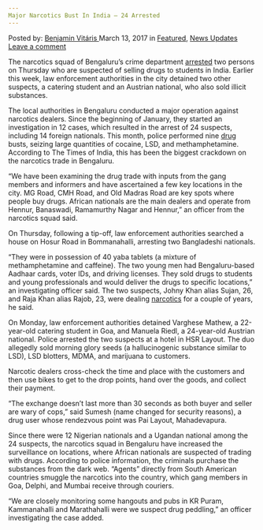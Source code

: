 ```yaml
---
Major Narcotics Bust In India – 24 Arrested
---
```

<article class="post-listing post-18591 post type-post status-publish format-standard has-post-thumbnail hentry category-deepdot-news category-news-updates tag-1898 tag-arrested tag-bust tag-india tag-major tag-narcotics">
<div class="post-inner">
<span>Posted by: <a href="https://www.deepdotweb.com/author/benjaminvi/" title="">Benjamin Vitáris </a></span>
<span>March 13, 2017</span>
<span>in <a href="https://www.deepdotweb.com/category/deepdot-news/" rel="category tag">Featured</a>, <a href="https://www.deepdotweb.com/category/news-updates/" rel="category tag">News Updates</a></span>
<span><a href="https://www.deepdotweb.com/2017/03/13/major-narcotics-bust-india-24-arrested/#respond">Leave a comment</a></span>
</p>
<div class="clear"></div>
<div class="entry">
<p>The narcotics squad of Bengaluru’s crime department <a href="http://timesofindia.indiatimes.com/city/bengaluru/cops-sniff-out-drug-peddlers-bust-key-points/articleshow/57336683.cms">arrested</a> two persons on Thursday who are suspected of selling drugs to students in India. Earlier this week, law enforcement authorities in the city detained two other suspects, a catering student and an Austrian national, who also sold illicit substances.</p>
<p>The local authorities in Bengaluru conducted a major operation against narcotics dealers. Since the beginning of January, they started an investigation in 12 cases, which resulted in the arrest of 24 suspects, including 14 foreign nationals. This month, police performed nine <a href="https://www.deepdotweb.com/tag/drugs/">drug</a> busts, seizing large quantities of cocaine, LSD, and methamphetamine. According to The Times of India, this has been the biggest crackdown on the narcotics trade in Bengaluru.</p>
<p>&#8220;We have been examining the drug trade with inputs from the gang members and informers and have ascertained a few key locations in the city. MG Road, CMH Road, and Old Madras Road are key spots where people buy drugs. African nationals are the main dealers and operate from Hennur, Banaswadi, Ramamurthy Nagar and Hennur,&#8221; an officer from the narcotics squad said.</p>
<p>On Thursday, following a tip-off, law enforcement authorities searched a house on Hosur Road in Bommanahalli, arresting two Bangladeshi nationals.</p>
<p>&#8220;They were in possession of 40 yaba tablets (a mixture of methamphetamine and caffeine). The two young men had Bengaluru-based Aadhaar cards, voter IDs, and driving licenses. They sold drugs to students and young professionals and would deliver the drugs to specific locations,&#8221; an investigating officer said. The two suspects, Johny Khan alias Sujan, 26, and Raja Khan alias Rajob, 23, were dealing <a href="https://www.deepdotweb.com/tag/narcotics/">narcotics</a> for a couple of years, he said.</p>
<p>On Monday, law enforcement authorities detained Varghese Mathew, a 22-year-old catering student in Goa, and Manuela Riedl, a 24-year-old Austrian national. Police arrested the two suspects at a hotel in HSR Layout. The duo allegedly sold morning glory seeds (a hallucinogenic substance similar to LSD), LSD blotters, MDMA, and marijuana to customers.</p>
<p>Narcotic dealers cross-check the time and place with the customers and then use bikes to get to the drop points, hand over the goods, and collect their payment.</p>
<p>&#8220;The exchange doesn&#8217;t last more than 30 seconds as both buyer and seller are wary of cops,&#8221; said Sumesh (name changed for security reasons), a drug user whose rendezvous point was Pai Layout, Mahadevapura.</p>
<p>Since there were 12 Nigerian nationals and a Ugandan national among the 24 suspects, the narcotics squad in Bengaluru have increased the surveillance on locations, where African nationals are suspected of trading with drugs. According to police information, the criminals purchase the substances from the dark web. “Agents” directly from South American countries smuggle the narcotics into the country, which gang members in Goa, Delphi, and Mumbai receive through couriers.</p>
<p>&#8220;We are closely monitoring some hangouts and pubs in KR Puram, Kammanahalli and Marathahalli were we suspect drug peddling,&#8221; an officer investigating the case added.</p>
</div>
<span style="display:none"><a href="https://www.deepdotweb.com/tag/24/" rel="tag">24</a> <a href="https://www.deepdotweb.com/tag/arrested/" rel="tag">arrested</a> <a href="https://www.deepdotweb.com/tag/bust/" rel="tag">bust</a> <a href="https://www.deepdotweb.com/tag/india/" rel="tag">india</a> <a href="https://www.deepdotweb.com/tag/major/" rel="tag">major</a> <a href="https://www.deepdotweb.com/tag/narcotics/" rel="tag">narcotics</a></span> <span style="display:none" class="updated">2017-03-13</span>
<div style="display:none" class="vcard author" itemprop="author" itemscope itemtype="http://schema.org/Person"><strong class="fn" itemprop="name"><a href="https://www.deepdotweb.com/author/benjaminvi/" title="Posts by Benjamin Vitáris" rel="author">Benjamin Vitáris</a></strong></div>
</div>
</article>

